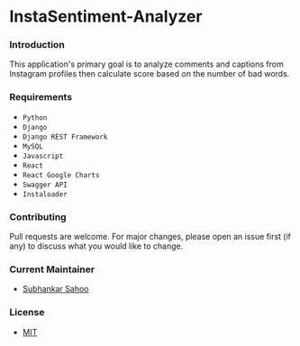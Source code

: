 # InstaSentiment-Analyzer

### Introduction

This application's primary goal is to analyze comments and captions from Instagram profiles then calculate score based on the number of bad words.


### Requirements
- `Python`
- `Django`
- `Django REST Framework`
- `MySQL`
- `Javascript`
- `React`
- `React Google Charts`
- `Swagger API`
- `Instaloader`


### Contributing

Pull requests are welcome. For major changes, please open an issue first (if any)
to discuss what you would like to change.


### Current Maintainer
- [Subhankar Sahoo](https://github.com/sahoo-subha)

### License

- [MIT]()
